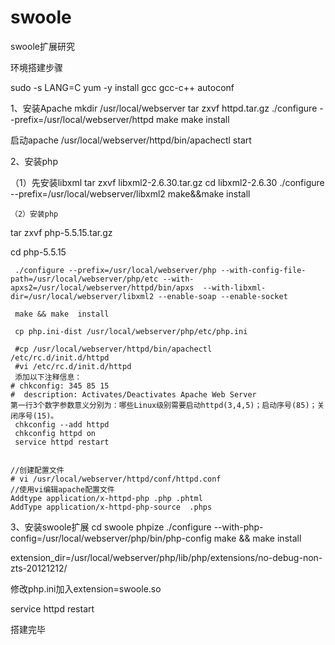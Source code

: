 swoole
======

swoole扩展研究



环境搭建步骤


sudo -s
LANG=C
yum -y install gcc gcc-c++ autoconf


1、安装Apache
   mkdir /usr/local/webserver
   tar zxvf httpd.tar.gz
   ./configure --prefix=/usr/local/webserver/httpd
   make 
   make install
   
   启动apache
   /usr/local/webserver/httpd/bin/apachectl start



2、安装php
   
   （1）先安装libxml
    tar zxvf libxml2-2.6.30.tar.gz
    cd libxml2-2.6.30
    ./configure --prefix=/usr/local/webserver/libxml2
    make&&make install

    （2）安装php
  tar zxvf php-5.5.15.tar.gz 
  
   cd php-5.5.15
   
     ./configure --prefix=/usr/local/webserver/php --with-config-file-path=/usr/local/webserver/php/etc --with-apxs2=/usr/local/webserver/httpd/bin/apxs  --with-libxml-dir=/usr/local/webserver/libxml2 --enable-soap --enable-socket    

     make && make  install
     
     cp php.ini-dist /usr/local/webserver/php/etc/php.ini  

     #cp /usr/local/webserver/httpd/bin/apachectl     /etc/rc.d/init.d/httpd
     #vi /etc/rc.d/init.d/httpd
     添加以下注释信息：
	# chkconfig: 345 85 15
	#  description: Activates/Deactivates Apache Web Server
	第一行3个数字参数意义分别为：哪些Linux级别需要启动httpd(3,4,5)；启动序号(85)；关闭序号(15)。
     chkconfig --add httpd
     chkconfig httpd on
     service httpd restart


    //创建配置文件 
    # vi /usr/local/webserver/httpd/conf/httpd.conf
    //使用vi编辑apache配置文件
    Addtype application/x-httpd-php .php .phtml  
    AddType application/x-httpd-php-source  .phps
    

3、安装swoole扩展
 cd swoole
phpize
./configure --with-php-config=/usr/local/webserver/php/bin/php-config
make &&  make install

extension_dir=/usr/local/webserver/php/lib/php/extensions/no-debug-non-zts-20121212/

修改php.ini加入extension=swoole.so


service httpd restart



搭建完毕


